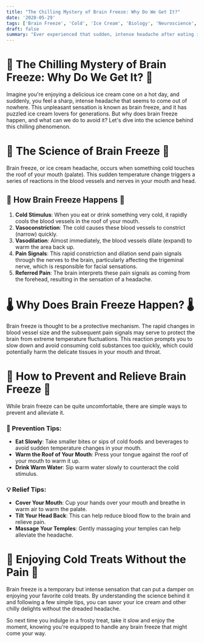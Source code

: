 ```yaml
---
title: "The Chilling Mystery of Brain Freeze: Why Do We Get It?"
date: '2020-05-29'
tags: ['Brain Freeze', 'Cold', 'Ice Cream', 'Biology', 'Neuroscience','Questions']
draft: false
summary: "Ever experienced that sudden, intense headache after eating ice cream too quickly? In this blog post, we explore the phenomenon of brain freeze, why it happens, and how to prevent it."
---
```


# 🧊 The Chilling Mystery of Brain Freeze: Why Do We Get It? 🧊

Imagine you're enjoying a delicious ice cream cone on a hot day, and suddenly, you feel a sharp, intense headache that seems to come out of nowhere. This unpleasant sensation is known as brain freeze, and it has puzzled ice cream lovers for generations. But why does brain freeze happen, and what can we do to avoid it? Let's dive into the science behind this chilling phenomenon.

# 🔬 The Science of Brain Freeze 🔬

Brain freeze, or ice cream headache, occurs when something cold touches the roof of your mouth (palate). This sudden temperature change triggers a series of reactions in the blood vessels and nerves in your mouth and head.

## 🧠 How Brain Freeze Happens 🧠

1. **Cold Stimulus**: When you eat or drink something very cold, it rapidly cools the blood vessels in the roof of your mouth.
2. **Vasoconstriction**: The cold causes these blood vessels to constrict (narrow) quickly.
3. **Vasodilation**: Almost immediately, the blood vessels dilate (expand) to warm the area back up.
4. **Pain Signals**: This rapid constriction and dilation send pain signals through the nerves to the brain, particularly affecting the trigeminal nerve, which is responsible for facial sensations.
5. **Referred Pain**: The brain interprets these pain signals as coming from the forehead, resulting in the sensation of a headache.

# 🌡️ Why Does Brain Freeze Happen? 🌡️

Brain freeze is thought to be a protective mechanism. The rapid changes in blood vessel size and the subsequent pain signals may serve to protect the brain from extreme temperature fluctuations. This reaction prompts you to slow down and avoid consuming cold substances too quickly, which could potentially harm the delicate tissues in your mouth and throat.

# 🥶 How to Prevent and Relieve Brain Freeze 🥶

While brain freeze can be quite uncomfortable, there are simple ways to prevent and alleviate it.

### 🛑 Prevention Tips:
- **Eat Slowly**: Take smaller bites or sips of cold foods and beverages to avoid sudden temperature changes in your mouth.
- **Warm the Roof of Your Mouth**: Press your tongue against the roof of your mouth to warm it up.
- **Drink Warm Water**: Sip warm water slowly to counteract the cold stimulus.

### 💡 Relief Tips:
- **Cover Your Mouth**: Cup your hands over your mouth and breathe in warm air to warm the palate.
- **Tilt Your Head Back**: This can help reduce blood flow to the brain and relieve pain.
- **Massage Your Temples**: Gently massaging your temples can help alleviate the headache.

# 🌟 Enjoying Cold Treats Without the Pain 🌟

Brain freeze is a temporary but intense sensation that can put a damper on enjoying your favorite cold treats. By understanding the science behind it and following a few simple tips, you can savor your ice cream and other chilly delights without the dreaded headache.

So next time you indulge in a frosty treat, take it slow and enjoy the moment, knowing you're equipped to handle any brain freeze that might come your way.
